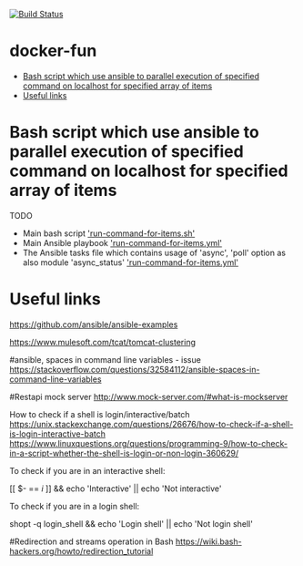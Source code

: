 [![Build Status](https://travis-ci.org/starnowski/docker-fun.svg?branch=master)](https://travis-ci.org/starnowski/docker-fun)

# docker-fun


* [Bash script which use ansible to parallel execution of specified command on localhost for specified array of items](#bash-script-with-ansible-parallel-command-exeuction)
* [Useful links](#useful-links)


[bash-script-with-ansible-parallel-command-exeuction]: #bash-script-with-ansible-parallel-command-exeuction
# Bash script which use ansible to parallel execution of specified command on localhost for specified array of items

TODO

* Main bash script ['run-command-for-items.sh'](https://github.com/starnowski/docker-fun/blob/master/images/ansible_server/ansible_project/run-command-for-items.sh)
* Main Ansible playbook  ['run-command-for-items.yml'](https://github.com/starnowski/docker-fun/blob/master/images/ansible_server/ansible_project/run-command-for-items.yml)
* The Ansible tasks file which contains usage of 'async', 'poll' option as also module 'async_status' ['run-command-for-items.yml'](https://github.com/starnowski/docker-fun/blob/master/images/ansible_server/ansible_project/tasks/run_command_for_items/items_parallel_executor.yml)

[useful-links]: #useful-links
# Useful links

https://github.com/ansible/ansible-examples


https://www.mulesoft.com/tcat/tomcat-clustering


#ansible, spaces in command line variables - issue
https://stackoverflow.com/questions/32584112/ansible-spaces-in-command-line-variables


#Restapi mock server
http://www.mock-server.com/#what-is-mockserver

How to check if a shell is login/interactive/batch
https://unix.stackexchange.com/questions/26676/how-to-check-if-a-shell-is-login-interactive-batch
https://www.linuxquestions.org/questions/programming-9/how-to-check-in-a-script-whether-the-shell-is-login-or-non-login-360629/

To check if you are in an interactive shell:

[[ $- == *i* ]] && echo 'Interactive' || echo 'Not interactive'

To check if you are in a login shell:

shopt -q login_shell && echo 'Login shell' || echo 'Not login shell'

#Redirection and streams operation in Bash
https://wiki.bash-hackers.org/howto/redirection_tutorial
